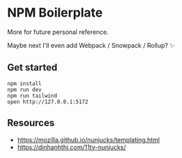 # NPM Boilerplate

More for future personal reference.  

Maybe next I'll even add Webpack / Snowpack / Rollup? ✨


## Get started

`npm install`  
`npm run dev`  
`npm run tailwind`  
`open http://127.0.0.1:5172`  


## Resources

* https://mozilla.github.io/nunjucks/templating.html
* https://dinhanhthi.com/11ty-nunjucks/

